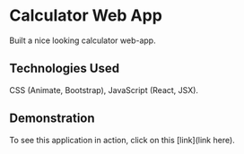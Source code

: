 # Calculator Web App

Built a nice looking calculator web-app.

## Technologies Used

CSS (Animate, Bootstrap), JavaScript (React, JSX).

## Demonstration

To see this application in action, click on this [link](link here).
